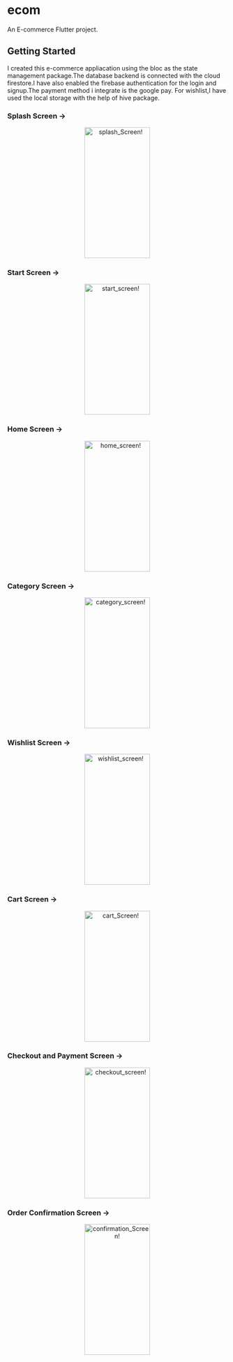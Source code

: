 # ecom

An E-commerce Flutter project.

## Getting Started

I created this e-commerce appliacation using the bloc as the state management package.The database backend is connected with the cloud firestore.I have also enabled the firebase authentication for the login and signup.The payment method i integrate is the google pay. For wishlist,I have used the local storage with the help of hive package.


### Splash Screen ->

<div align="center" width="50">
<img src="https://github.com/alimnsr1154/ecommerce_app/assets/110721237/8b4a004e-545e-43b9-858e-5202860a9528" alt="splash_Screen!" width="150" height= "300" />
</div>


### Start Screen ->

<div align="center" width="50">
<img src="https://github.com/alimnsr1154/ecommerce_app/assets/110721237/64a5973a-bbf8-4674-9e02-93ae026e72e0" alt="start_screen!" width="150" height= "300" />
</div>

### Home Screen ->

<div align="center" width="50">
<img src="https://github.com/alimnsr1154/ecommerce_app/assets/110721237/6817bc2a-18a4-473f-861e-b5a23c2f3537" alt="home_screen!" width="150" height= "300" />
</div>


### Category Screen ->

<div align="center" width="50">
<img src="https://github.com/alimnsr1154/ecommerce_app/assets/110721237/785b2091-516b-46fa-a422-a1debdb3a619" alt="category_screen!" width="150" height= "300" />
</div>


### Wishlist Screen ->

<div align="center" width="50">
<img src="https://github.com/alimnsr1154/ecommerce_app/assets/110721237/f612f427-1a29-4b23-ac78-5b3c4afdf33e" alt="wishlist_screen!" width="150" height= "300" />
</div>

### Cart Screen ->

<div align="center" width="50">
<img src="https://github.com/alimnsr1154/ecommerce_app/assets/110721237/686ded1c-567d-4389-8c5d-ec46c473f230" alt="cart_Screen!" width="150" height= "300" />
</div>


### Checkout and Payment Screen ->

<div align="center" width="50">
<img src="https://github.com/alimnsr1154/ecommerce_app/assets/110721237/843fa3f6-7fc2-4a9d-bf17-58a4caac26a7" alt="checkout_screen!" width="150" height= "300" />
</div>


### Order Confirmation Screen ->

<div align="center" width="50">
<img src="https://github.com/alimnsr1154/ecommerce_app/assets/110721237/db1df4ce-9c09-4145-92d9-197d0e696858" alt="confirmation_Screen!" width="150" height= "300" />
</div>






